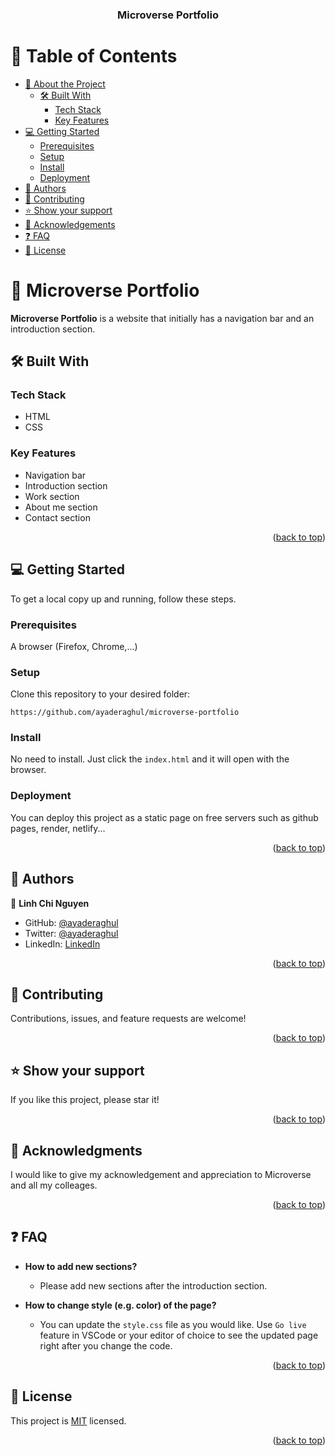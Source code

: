 <a name="readme-top"></a>

<div align="center">

  <h3><b>Microverse Portfolio</b></h3>

</div>

# 📗 Table of Contents

- [📖 About the Project](#about-project)
  - [🛠 Built With](#built-with)
    - [Tech Stack](#tech-stack)
    - [Key Features](#key-features)
- [💻 Getting Started](#getting-started)
  - [Prerequisites](#prerequisites)
  - [Setup](#setup)
  - [Install](#install)
  - [Deployment](#deployment)
- [👥 Authors](#authors)
- [🤝 Contributing](#contributing)
- [⭐️ Show your support](#support)
- [🙏 Acknowledgements](#acknowledgements)
- [❓ FAQ](#faq)
- [📝 License](#license)

# 📖 Microverse Portfolio <a name="about-project"></a>

**Microverse Portfolio** is a website that initially has a navigation bar and an introduction section.

## 🛠 Built With <a name="built-with"></a>

### Tech Stack <a name="tech-stack"></a>

- HTML 
- CSS

### Key Features <a name="key-features"></a>
- Navigation bar
- Introduction section
- Work section
- About me section
- Contact section

<p align="right">(<a href="#readme-top">back to top</a>)</p>

## 💻 Getting Started <a name="getting-started"></a>

To get a local copy up and running, follow these steps.

### Prerequisites

A browser (Firefox, Chrome,...)

### Setup

Clone this repository to your desired folder:

`https://github.com/ayaderaghul/microverse-portfolio`

### Install

No need to install. Just click the `index.html` and it will open with the browser.

### Deployment

You can deploy this project as a static page on free servers such as github pages, render, netlify...

<p align="right">(<a href="#readme-top">back to top</a>)</p>

## 👥 Authors <a name="authors"></a>

👤 **Linh Chi Nguyen**

- GitHub: [@ayaderaghul](https://github.com/ayaderaghul)
- Twitter: [@ayaderaghul](https://twitter.com/ayaderaghul)
- LinkedIn: [LinkedIn](https://www.linkedin.com/in/linh-chi-n-371139180/)

<p align="right">(<a href="#readme-top">back to top</a>)</p>

## 🤝 Contributing <a name="contributing"></a>

Contributions, issues, and feature requests are welcome!

<p align="right">(<a href="#readme-top">back to top</a>)</p>

## ⭐️ Show your support <a name="support"></a>

If you like this project, please star it!

<p align="right">(<a href="#readme-top">back to top</a>)</p>

## 🙏 Acknowledgments <a name="acknowledgements"></a>

I would like to give my acknowledgement and appreciation to Microverse and all my colleages.

<p align="right">(<a href="#readme-top">back to top</a>)</p>


## ❓ FAQ <a name="faq"></a>

- **How to add new sections?**

  - Please add new sections after the introduction section.

- **How to change style (e.g. color) of the page?**

  - You can update the `style.css` file as you would like. Use `Go live` feature in VSCode or your editor of choice to see the updated page right after you change the code.

<p align="right">(<a href="#readme-top">back to top</a>)</p>

## 📝 License <a name="license"></a>

This project is [MIT](https://choosealicense.com/licenses/mit/) licensed.

<p align="right">(<a href="#readme-top">back to top</a>)</p>
